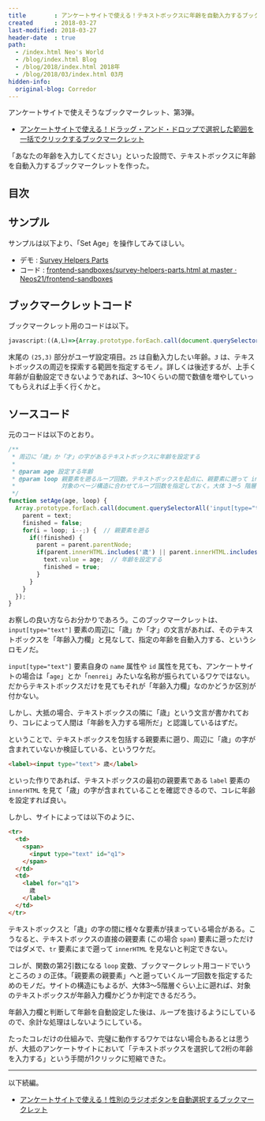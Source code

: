 ```yaml
---
title        : アンケートサイトで使える！テキストボックスに年齢を自動入力するブックマークレット
created      : 2018-03-27
last-modified: 2018-03-27
header-date  : true
path:
  - /index.html Neo's World
  - /blog/index.html Blog
  - /blog/2018/index.html 2018年
  - /blog/2018/03/index.html 03月
hidden-info:
  original-blog: Corredor
---
```


アンケートサイトで使えそうなブックマークレット、第3弾。

- [アンケートサイトで使える！ドラッグ・アンド・ドロップで選択した範囲を一括でクリックするブックマークレット](/blog/2018/03/26-01.html)

「あなたの年齢を入力してください」といった設問で、テキストボックスに年齢を自動入力するブックマークレットを作った。

## 目次

## サンプル

サンプルは以下より、「Set Age」を操作してみてほしい。

- デモ : [Survey Helpers Parts](https://neos21.github.io/frontend-sandboxes/survey-helpers/survey-helpers-parts.html)
- コード : [frontend-sandboxes/survey-helpers-parts.html at master · Neos21/frontend-sandboxes](https://github.com/neos21/frontend-sandboxes/blob/master/survey-helpers/survey-helpers-parts.html)

## ブックマークレットコード

ブックマークレット用のコードは以下。

```javascript
javascript:((A,L)=>{Array.prototype.forEach.call(document.querySelectorAll('input[type="text"]'),(e,r,n,t)=>{for(r=e,n=!1,t=L;t--;)n||((r=r.parentNode).innerHTML.includes('歳')||r.innerHTML.includes('才'))&&(e.value=A,n=!0)})})(25,3);
```

末尾の `(25,3)` 部分がユーザ設定項目。`25` は自動入力したい年齢。*`3`* は、テキストボックスの周辺を探索する範囲を指定するモノ。詳しくは後述するが、上手く年齢が自動設定できないようであれば、3〜10くらいの間で数値を増やしていってもらえれば上手く行くかと。

## ソースコード

元のコードは以下のとおり。

```javascript
/**
 * 周辺に「歳」か「才」の字があるテキストボックスに年齢を設定する
 * 
 * @param age 設定する年齢
 * @param loop 親要素を遡るループ回数。テキストボックスを起点に、親要素に遡って innerHTML に「歳 or 才」の字がないか探すので、
 *             対象のページ構造に合わせてループ回数を指定しておく。大体 3〜5 階層くらいで良いかと
 */
function setAge(age, loop) {
  Array.prototype.forEach.call(document.querySelectorAll('input[type="text"]'), (text, parent, finished, i) => {
    parent = text;
    finished = false;
    for(i = loop; i--;) {  // 親要素を遡る
      if(!finished) {
        parent = parent.parentNode;
        if(parent.innerHTML.includes('歳') || parent.innerHTML.includes('才')) {
          text.value = age;  // 年齢を設定する
          finished = true;
        }
      }
    }
  });
}
```

お察しの良い方ならお分かりであろう。このブックマークレットは、`input[type="text"]` 要素の周辺に「歳」か「才」の文言があれば、そのテキストボックスを「年齢入力欄」と見なして、指定の年齢を自動入力する、というシロモノだ。

`input[type="text"]` 要素自身の `name` 属性や `id` 属性を見ても、アンケートサイトの場合は「`age`」とか「`nenrei`」みたいな名称が振られているワケではない。だからテキストボックスだけを見てもそれが「年齢入力欄」なのかどうか区別が付かない。

しかし、大抵の場合、テキストボックスの隣に「歳」という文言が書かれており、コレによって人間は「年齢を入力する場所だ」と認識しているはずだ。

ということで、テキストボックスを包括する親要素に遡り、周辺に「歳」の字が含まれていないか検証している、というワケだ。

```html
<label><input type="text"> 歳</label>
```

といった作りであれば、テキストボックスの最初の親要素である `label` 要素の `innerHTML` を見て「歳」の字が含まれていることを確認できるので、コレに年齢を設定すれば良い。

しかし、サイトによっては以下のように、

```html
<tr>
  <td>
    <span>
      <input type="text" id="q1">
    </span>
  </td>
  <td>
    <label for="q1">
      歳
    </label>
  </td>
</tr>
```

テキストボックスと「歳」の字の間に様々な要素が挟まっている場合がある。こうなると、テキストボックスの直接の親要素 (この場合 `span`) 要素に遡っただけではダメで、`tr` 要素にまで遡って `innerHTML` を見ないと判定できない。

コレが、関数の第2引数になる `loop` 変数、ブックマークレット用コードでいうところの *`3`* の正体。「親要素の親要素」へと遡っていくループ回数を指定するためのモノだ。サイトの構造にもよるが、大体3〜5階層ぐらい上に遡れば、対象のテキストボックスが年齢入力欄かどうか判定できるだろう。

年齢入力欄と判断して年齢を自動設定した後は、ループを抜けるようにしているので、余計な処理はしないようにしている。

たったコレだけの仕組みで、完璧に動作するワケではない場合もあるとは思うが、大抵のアンケートサイトにおいて「テキストボックスを選択して2桁の年齢を入力する」という手間が1クリックに短縮できた。

-----

以下続編。

- [アンケートサイトで使える！性別のラジオボタンを自動選択するブックマークレット](/blog/2018/03/29-01.html)
